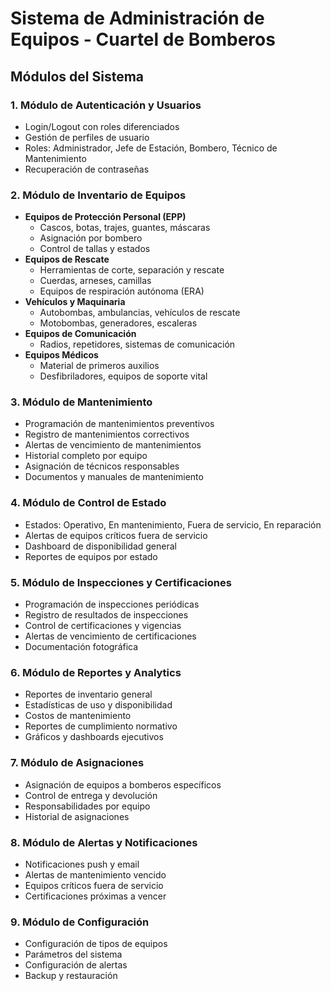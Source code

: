 # Sistema de Administración de Equipos - Cuartel de Bomberos

## Módulos del Sistema

### 1. **Módulo de Autenticación y Usuarios**
- Login/Logout con roles diferenciados
- Gestión de perfiles de usuario
- Roles: Administrador, Jefe de Estación, Bombero, Técnico de Mantenimiento
- Recuperación de contraseñas

### 2. **Módulo de Inventario de Equipos**
- **Equipos de Protección Personal (EPP)**
  - Cascos, botas, trajes, guantes, máscaras
  - Asignación por bombero
  - Control de tallas y estados
- **Equipos de Rescate**
  - Herramientas de corte, separación y rescate
  - Cuerdas, arneses, camillas
  - Equipos de respiración autónoma (ERA)
- **Vehículos y Maquinaria**
  - Autobombas, ambulancias, vehículos de rescate
  - Motobombas, generadores, escaleras
- **Equipos de Comunicación**
  - Radios, repetidores, sistemas de comunicación
- **Equipos Médicos**
  - Material de primeros auxilios
  - Desfibriladores, equipos de soporte vital

### 3. **Módulo de Mantenimiento**
- Programación de mantenimientos preventivos
- Registro de mantenimientos correctivos
- Alertas de vencimiento de mantenimientos
- Historial completo por equipo
- Asignación de técnicos responsables
- Documentos y manuales de mantenimiento

### 4. **Módulo de Control de Estado**
- Estados: Operativo, En mantenimiento, Fuera de servicio, En reparación
- Alertas de equipos críticos fuera de servicio
- Dashboard de disponibilidad general
- Reportes de equipos por estado

### 5. **Módulo de Inspecciones y Certificaciones**
- Programación de inspecciones periódicas
- Registro de resultados de inspecciones
- Control de certificaciones y vigencias
- Alertas de vencimiento de certificaciones
- Documentación fotográfica

### 6. **Módulo de Reportes y Analytics**
- Reportes de inventario general
- Estadísticas de uso y disponibilidad
- Costos de mantenimiento
- Reportes de cumplimiento normativo
- Gráficos y dashboards ejecutivos

### 7. **Módulo de Asignaciones**
- Asignación de equipos a bomberos específicos
- Control de entrega y devolución
- Responsabilidades por equipo
- Historial de asignaciones

### 8. **Módulo de Alertas y Notificaciones**
- Notificaciones push y email
- Alertas de mantenimiento vencido
- Equipos críticos fuera de servicio
- Certificaciones próximas a vencer

### 9. **Módulo de Configuración**
- Configuración de tipos de equipos
- Parámetros del sistema
- Configuración de alertas
- Backup y restauración